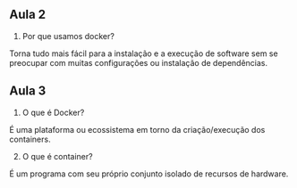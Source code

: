 ## Aula 2
1. Por que usamos docker?

Torna tudo mais fácil para a instalação e a execução de software sem se preocupar com muitas configurações ou instalação de dependências.
## Aula 3
1. O que é Docker?

É uma plataforma ou ecossistema em torno da criação/execução dos containers.

2. O que é container?

É um programa com seu próprio conjunto isolado de recursos de hardware.
